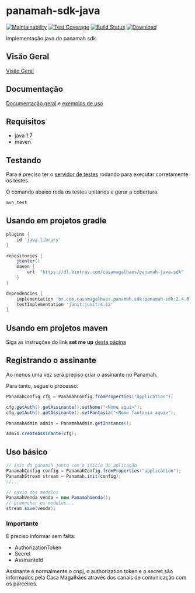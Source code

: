 # panamah-sdk-java

[![Maintainability](https://api.codeclimate.com/v1/badges/4f38bfb0bcf3566ba312/maintainability)](https://codeclimate.com/repos/5cc8bc7f389cf3174100021a/maintainability)
[![Test Coverage](https://api.codeclimate.com/v1/badges/4f38bfb0bcf3566ba312/test_coverage)](https://codeclimate.com/repos/5cc8bc7f389cf3174100021a/test_coverage)
[![Build Status](https://travis-ci.org/casamagalhaes/panamah-sdk-java.svg?branch=development)](https://travis-ci.org/casamagalhaes/panamah-sdk-java)
[![Download](https://api.bintray.com/packages/casamagalhaes/panamah-java-sdk/panamah-java-sdk/images/download.svg)](https://bintray.com/casamagalhaes/panamah-java-sdk/panamah-java-sdk/_latestVersion)

Implementação java do panamah sdk

## Visão Geral

[Visão Geral](https://github.com/casamagalhaes/panamah-sdk-java/wiki/Vis%C3%A3o-geral)

## Documentação

[Documentação geral](https://casamagalhaes.github.io/panamah-sdk/) e [exemplos de uso](https://github.com/casamagalhaes/panamah-sdk-java/wiki/Exemplo-de-uso)

## Requisitos

- java 1.7
- maven

## Testando

Para é preciso ter o
[servidor de testes](https://github.com/casamagalhaes/panamah-test-server)
rodando para executar corretamente os testes.

O comando abaixo roda os testes unitários e gerar a cobertura.

```bash
mvn test
```

## Usando em projetos gradle

```groovy
plugins {
    id 'java-library'
}

repositories {
    jcenter()
    maven {
        url  "https://dl.bintray.com/casamagalhaes/panamah-java-sdk"
    }
}

dependencies {
    implementation 'br.com.casamagalhaes.panamah.sdk:panamah-sdk:2.4.6'
    testImplementation 'junit:junit:4.12'
}
```

## Usando em projetos maven

Siga as instruções do link **set me up**
[desta página](https://bintray.com/beta/#/casamagalhaes/panamah-java-sdk/panamah-java-sdk/2.4.6?tab=overview)

## Registrando o assinante

Ao menos uma vez será preciso criar o assinante no Panamah.

Para tanto, segue o processo:

```java
PanamahConfig cfg = PanamahConfig.fromProperties("application");

cfg.getAuth().getAssinante().setNome("<Nome aqui>");
cfg.getAuth().getAssinante().setFantasia("<Nome fantasia aqui>");

PanamahAdmin admin = PanamahAdmin.getInstance();

admin.createAssinante(cfg);
```

## Uso básico

```java
// init do panamah junto com o início da aplicação
PanamahConfig config = PanamahConfig.fromProperties("application");
PanamahStream stream = Panamah.init(config);
//...

// envio dos modelos
PanamahVenda venda = new PanamahVenda();
// preencher os modelos...
stream.save(venda);
```

### Importante

É preciso informar sem falta:

- AuthorizationToken
- Secret
- AssinanteId

Assinante é normalmente o cnpj, o authorization token e o secret são informados
pela Casa Magalhães através dos canais de comunicação com os parceiros.

